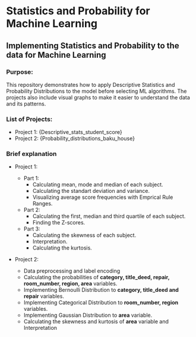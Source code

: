 # Statistics and Probability for Machine Learning

## Implementing Statistics and Probability to the data for Machine Learning

### Purpose:
This repository demonstrates how to apply Descriptive Statistics and Probability Distributions to the model before selecting ML algorithms. The projects also include visual graphs to make it easier to understand the data and its patterns. 

### List of Projects:
 - Project 1: {Descriptive_stats_student_score}
 - Project 2: {Probability_distributions_baku_house}

### Brief explanation
 - Project 1:
     - Part 1:
       - Calculating mean, mode and median of each subject.
       - Calculating the standart deviation and variance.
       - Visualizing average score frequencies with Emprical Rule Ranges.
     - Part 2:
       - Calculating the first, median and third quartile of each subject.
       - Finding the Z-scores.
     - Part 3:
       - Calculating the skewness of each subject.
       - Interpretation.
       - Calculating the kurtosis.

 - Project 2:
   - Data preprocessing and label encoding
   - Calculating the probabilities of **category, title_deed, repair, room_number, region, area** variables.
   - Implementing Bernoulli Distribution to **category, title_deed and repair** variables.
   - Implementing Categorical Distribution to **room_number, region** variables.
   - Implementing Gaussian Distribution to **area** variable.
   - Calculating the skewness and kurtosis of **area** variable and Interpretation


